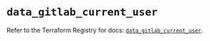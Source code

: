 # `data_gitlab_current_user`

Refer to the Terraform Registry for docs: [`data_gitlab_current_user`](https://registry.terraform.io/providers/gitlabhq/gitlab/17.3.0/docs/data-sources/current_user).

